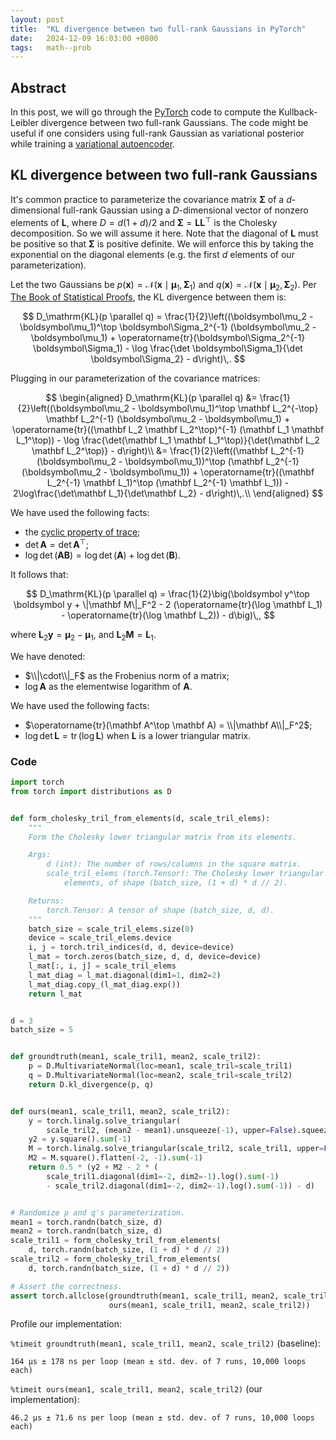 ```yaml
---
layout: post
title:  "KL divergence between two full-rank Gaussians in PyTorch"
date:   2024-12-09 16:03:00 +0800
tags:   math--prob
---
```


## Abstract

In this post, we will go through the [PyTorch][torch] code to compute the Kullback-Leibler divergence between two full-rank Gaussians.
The code might be useful if one considers using full-rank Gaussian as variational posterior while training a [variational autoencoder][vae].

[torch]: https://pytorch.org/
[vae]: https://arxiv.org/abs/1312.6114

## KL divergence between two full-rank Gaussians

It's common practice to parameterize the covariance matrix $\boldsymbol\Sigma$ of a $d$-dimensional full-rank Gaussian using a $D$-dimensional vector of nonzero elements of $\mathbf L$, where $D = d(1+d)/2$ and $\boldsymbol\Sigma = \mathbf L \mathbf L^\top$ is the Cholesky decomposition.
So we will assume it here.
Note that the diagonal of $\mathbf L$ must be positive so that $\boldsymbol\Sigma$ is positive definite.
We will enforce this by taking the exponential on the diagonal elements (e.g. the first $d$ elements of our parameterization).

Let the two Gaussians be $p(\boldsymbol x) = \mathcal N(\boldsymbol x \mid \boldsymbol\mu_1, \boldsymbol\Sigma_1)$ and $q(\boldsymbol x) = \mathcal N(\boldsymbol x \mid \boldsymbol\mu_2, \boldsymbol\Sigma_2)$.
Per [The Book of Statistical Proofs][mvn-kl], the KL divergence between them is:

$$
D_\mathrm{KL}(p \parallel q) = \frac{1}{2}\left((\boldsymbol\mu_2 - \boldsymbol\mu_1)^\top \boldsymbol\Sigma_2^{-1} (\boldsymbol\mu_2 - \boldsymbol\mu_1) + \operatorname{tr}(\boldsymbol\Sigma_2^{-1} \boldsymbol\Sigma_1) - \log \frac{\det \boldsymbol\Sigma_1}{\det \boldsymbol\Sigma_2} - d\right)\,.
$$

Plugging in our parameterization of the covariance matrices:

$$
\begin{aligned}
    D_\mathrm{KL}(p \parallel q)
    &= \frac{1}{2}\left((\boldsymbol\mu_2 - \boldsymbol\mu_1)^\top \mathbf L_2^{-\top} \mathbf L_2^{-1} (\boldsymbol\mu_2 - \boldsymbol\mu_1) + \operatorname{tr}((\mathbf L_2 \mathbf L_2^\top)^{-1} (\mathbf L_1 \mathbf L_1^\top)) - \log \frac{\det(\mathbf L_1 \mathbf L_1^\top)}{\det(\mathbf L_2 \mathbf L_2^\top)} - d\right)\\
    &= \frac{1}{2}\left((\mathbf L_2^{-1} (\boldsymbol\mu_2 - \boldsymbol\mu_1))^\top (\mathbf L_2^{-1} (\boldsymbol\mu_2 - \boldsymbol\mu_1)) + \operatorname{tr}((\mathbf L_2^{-1} \mathbf L_1)^\top (\mathbf L_2^{-1} \mathbf L_1)) - 2\log\frac{\det\mathbf L_1}{\det\mathbf L_2} - d\right)\,.\\
\end{aligned}
$$

We have used the following facts:

- the [cyclic property of trace][trace-cyclic];
- $\det \mathbf A = \det \mathbf A^\top$;
- $\log\det (\mathbf A \mathbf B) = \log\det(\mathbf A) + \log\det(\mathbf B)$.

It follows that:

$$
D_\mathrm{KL}(p \parallel q) = \frac{1}{2}\big(\boldsymbol y^\top \boldsymbol y + \|\mathbf M\|_F^2 - 2 (\operatorname{tr}(\log \mathbf L_1) - \operatorname{tr}(\log \mathbf L_2)) - d\big)\,,
$$

where $\mathbf L_2 \boldsymbol y = \boldsymbol\mu_2 - \boldsymbol\mu_1$, and $\mathbf L_2 \mathbf M = \mathbf L_1$.

We have denoted:

- $\\|\cdot\\|_F$ as the Frobenius norm of a matrix;
- $\log \mathbf A$ as the elementwise logarithm of $\mathbf A$.

We have used the following facts:

- $\operatorname{tr}(\mathbf A^\top \mathbf A) = \\|\mathbf A\\|_F^2$;
- $\log\det \mathbf L = \operatorname{tr}(\log \mathbf L)$ when $\mathbf L$ is a lower triangular matrix.

[mvn-kl]: https://statproofbook.github.io/P/mvn-kl
[trace-cyclic]: https://en.wikipedia.org/wiki/Trace_(linear_algebra)#Cyclic_property

### Code

```python
import torch
from torch import distributions as D


def form_cholesky_tril_from_elements(d, scale_tril_elems):
    """
    Form the Cholesky lower triangular matrix from its elements.

    Args:
        d (int): The number of rows/columns in the square matrix.
        scale_tril_elems (torch.Tensor): The Cholesky lower triangular
            elements, of shape (batch_size, (1 + d) * d // 2).

    Returns:
        torch.Tensor: A tensor of shape (batch_size, d, d).
    """
    batch_size = scale_tril_elems.size(0)
    device = scale_tril_elems.device
    i, j = torch.tril_indices(d, d, device=device)
    l_mat = torch.zeros(batch_size, d, d, device=device)
    l_mat[:, i, j] = scale_tril_elems
    l_mat_diag = l_mat.diagonal(dim1=1, dim2=2)
    l_mat_diag.copy_(l_mat_diag.exp())
    return l_mat


d = 3
batch_size = 5


def groundtruth(mean1, scale_tril1, mean2, scale_tril2):
    p = D.MultivariateNormal(loc=mean1, scale_tril=scale_tril1)
    q = D.MultivariateNormal(loc=mean2, scale_tril=scale_tril2)
    return D.kl_divergence(p, q)


def ours(mean1, scale_tril1, mean2, scale_tril2):
    y = torch.linalg.solve_triangular(
        scale_tril2, (mean2 - mean1).unsqueeze(-1), upper=False).squeeze(-1)
    y2 = y.square().sum(-1)
    M = torch.linalg.solve_triangular(scale_tril2, scale_tril1, upper=False)
    M2 = M.square().flatten(-2, -1).sum(-1)
    return 0.5 * (y2 + M2 - 2 * (
        scale_tril1.diagonal(dim1=-2, dim2=-1).log().sum(-1)
        - scale_tril2.diagonal(dim1=-2, dim2=-1).log().sum(-1)) - d)


# Randomize p and q's parameterization.
mean1 = torch.randn(batch_size, d)
mean2 = torch.randn(batch_size, d)
scale_tril1 = form_cholesky_tril_from_elements(
    d, torch.randn(batch_size, (1 + d) * d // 2))
scale_tril2 = form_cholesky_tril_from_elements(
    d, torch.randn(batch_size, (1 + d) * d // 2))

# Assert the correctness.
assert torch.allclose(groundtruth(mean1, scale_tril1, mean2, scale_tril2),
                      ours(mean1, scale_tril1, mean2, scale_tril2))
```

Profile our implementation:

`%timeit groundtruth(mean1, scale_tril1, mean2, scale_tril2)` (baseline):

```
164 μs ± 178 ns per loop (mean ± std. dev. of 7 runs, 10,000 loops each)
```

`%timeit ours(mean1, scale_tril1, mean2, scale_tril2)` (our implementation):

```
46.2 μs ± 71.6 ns per loop (mean ± std. dev. of 7 runs, 10,000 loops each)
```
